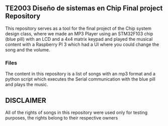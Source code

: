 ## TE2003 Diseño de sistemas en Chip Final project Repository
This repository serves as a tool for the final project of the Chip system design class, where we made an MP3 Player using an STM32F103 chip (blue pill) with an LCD and a 4x4 matrix keypad and played the musical content with a Raspberry PI 3 which had a UI where you could change the song and the volume.
### Files
The content in this repository is a list of songs with an mp3 format and a python script which executes the Serial communication with the blue pill and plays the music.

## DISCLAIMER
All of the rights of songs in this repository were used only for testing purposes, the rights belong to their respective owners
